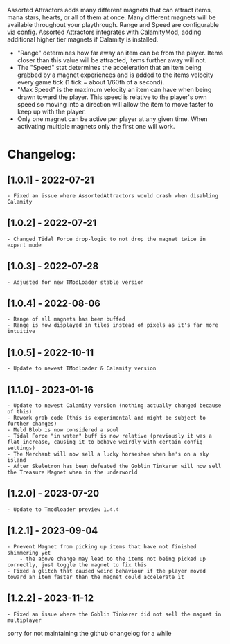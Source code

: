 Assorted Attractors adds many different magnets that can attract items, mana stars, hearts, or all of them at once. Many different magnets will be available throughout your playthrough.
Range and Speed are configurable via config.
Assorted Attractors integrates with CalamityMod, adding additional higher tier magnets if Calamity is installed.

- "Range" determines how far away an item can be from the player. Items closer than this value will be attracted, items further away will not.
- The "Speed" stat determines the acceleration that an item being grabbed by a magnet experiences and is added to the items velocity every game tick (1 tick = about 1/60th of a second). 
- "Max Speed" is the maximum velocity an item can have when being drawn toward the player. 
   This speed is relative to the player's own speed so moving into a direction will allow the item to move faster to keep up with the player.
- Only one magnet can be active per player at any given time. When activating multiple magnets only the first one will work. 

# Changelog:
## [1.0.1] - 2022-07-21
	- Fixed an issue where AssortedAttractors would crash when disabling Calamity
## [1.0.2] - 2022-07-21
	- Changed Tidal Force drop-logic to not drop the magnet twice in expert mode
## [1.0.3] - 2022-07-28
	- Adjusted for new TModLoader stable version
## [1.0.4] - 2022-08-06
	- Range of all magnets has been buffed
	- Range is now displayed in tiles instead of pixels as it's far more intuitive
## [1.0.5] - 2022-10-11
	- Update to newest TModloader & Calamity version
## [1.1.0] - 2023-01-16
	- Update to newest Calamity version (nothing actually changed because of this)
	- Rework grab code (this is experimental and might be subject to further changes)
	- Meld Blob is now considered a soul
	- Tidal Force "in water" buff is now relative (previously it was a flat increase, causing it to behave weirdly with certain config settings)
	- The Merchant will now sell a lucky horseshoe when he's on a sky island
	- After Skeletron has been defeated the Goblin Tinkerer will now sell the Treasure Magnet when in the underworld
## [1.2.0] - 2023-07-20
	- Update to Tmodloader preview 1.4.4
## [1.2.1] - 2023-09-04
	- Prevent Magnet from picking up items that have not finished shimmering yet
		- the above change may lead to the items not being picked up correctly, just toggle the magnet to fix this 
	- Fixed a glitch that caused weird behaviour if the player moved toward an item faster than the magnet could accelerate it
## [1.2.2] - 2023-11-12
	- Fixed an issue where the Goblin Tinkerer did not sell the magnet in multiplayer

sorry for not maintaining the github changelog for a while